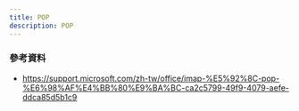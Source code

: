 ```yaml
---
title: POP
description: POP
---
```


### 參考資料

- https://support.microsoft.com/zh-tw/office/imap-%E5%92%8C-pop-%E6%98%AF%E4%BB%80%E9%BA%BC-ca2c5799-49f9-4079-aefe-ddca85d5b1c9
